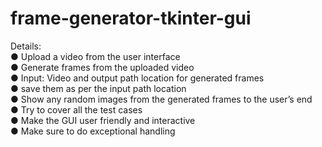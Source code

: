 # frame-generator-tkinter-gui
Details:<br>
● Upload a video from the user interface<br>
● Generate frames from the uploaded video<br> 
● Input: Video and output path location for generated frames<br> 
● save them as per the input path location<br> 
● Show any random images from the generated frames to the user’s end<br> 
● Try to cover all the test cases<br> 
● Make the GUI user friendly and interactive<br> 
● Make sure to do exceptional handling<br>
